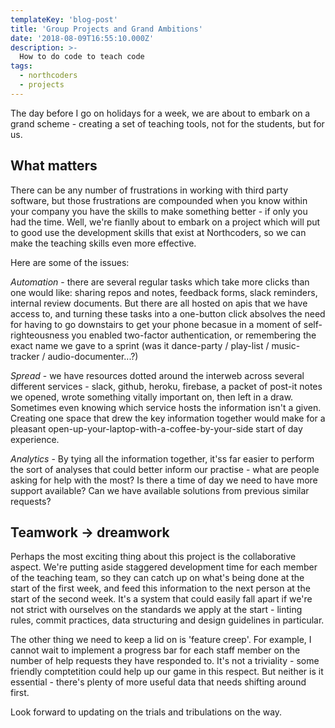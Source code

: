```yaml
---
templateKey: 'blog-post'
title: 'Group Projects and Grand Ambitions'
date: '2018-08-09T16:55:10.000Z'
description: >-
  How to do code to teach code
tags:
  - northcoders
  - projects
---
```


The day before I go on holidays for a week, we are about to embark on a grand scheme - creating a set of teaching tools, not for the students, but for us.

## What matters

There can be any number of frustrations in working with third party software, but those frustrations are compounded when you know within your company you have the skills to make something better - if only you had the time. Well, we're fianlly about to embark on a project which will put to good use the development skills that exist at Northcoders, so we can make the teaching skills even more effective.

Here are some of the issues:

*Automation* - there are several regular tasks which take more clicks than one would like: sharing repos and notes, feedback forms, slack reminders, internal review documents. But there are all hosted on apis that we have access to, and turning these tasks into a one-button click absolves the need for having to go downstairs to get your phone becasue in a moment of self-righteousness you enabled two-factor authentication, or remembering the exact name we gave to a sprint (was it dance-party / play-list / music-tracker / audio-documenter...?)

*Spread* - we have resources dotted around the interweb across several different services - slack, github, heroku, firebase, a packet of post-it notes we opened, wrote something vitally important on, then left in a draw. Sometimes even knowing which service hosts the information isn't a given. Creating one space that drew the key information together would make for a pleasant open-up-your-laptop-with-a-coffee-by-your-side start of day experience.

*Analytics* - By tying all the information together, it'ss far easier to perform the sort of analyses that could better inform our practise - what are people asking for help with the most? Is there a time of day we need to have more support available? Can we have available solutions from previous similar requests?

## Teamwork -> dreamwork

Perhaps the most exciting thing about this project is the collaborative aspect. We're putting aside staggered development time for each member of the teaching team, so they can catch up on what's being done at the start of the first week, and feed this information to the next person at the start of the second week. It's a system that could easily fall apart if we're not strict with ourselves on the standards we apply at the start - linting rules, commit practices, data structuring and design guidelines in particular.

The other thing we need to keep a lid on is 'feature creep'. For example, I cannot wait to implement a progress bar for each staff member on the number of help requests they have responded to. It's not a triviality - some friendly comptetition could help up our game in this respect. But neither is it essential - there's plenty of more useful data that needs shifting around first.

Look forward to updating on the trials and tribulations on the way.